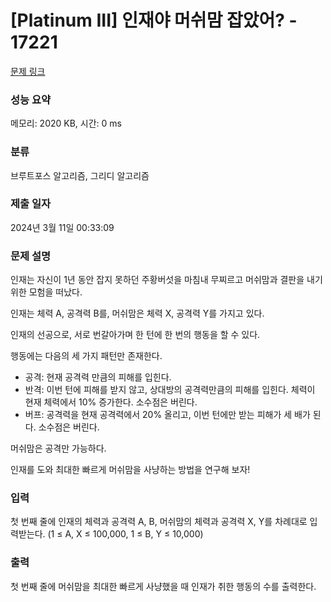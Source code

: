 # [Platinum III] 인재야 머쉬맘 잡았어? - 17221 

[문제 링크](https://www.acmicpc.net/problem/17221) 

### 성능 요약

메모리: 2020 KB, 시간: 0 ms

### 분류

브루트포스 알고리즘, 그리디 알고리즘

### 제출 일자

2024년 3월 11일 00:33:09

### 문제 설명

<p>인재는 자신이 1년 동안 잡지 못하던 주황버섯을 마침내 무찌르고 머쉬맘과 결판을 내기 위한 모험을 떠났다.</p>

<p>인재는 체력 A, 공격력 B를, 머쉬맘은 체력 X, 공격력 Y를 가지고 있다.</p>

<p>인재의 선공으로, 서로 번갈아가며 한 턴에 한 번의 행동을 할 수 있다.</p>

<p>행동에는 다음의 세 가지 패턴만 존재한다.</p>

<ul>
	<li>공격: 현재 공격력 만큼의 피해를 입힌다.</li>
	<li>반격: 이번 턴에 피해를 받지 않고, 상대방의 공격력만큼의 피해를 입힌다. 체력이 현재 체력에서 10% 증가한다. 소수점은 버린다.</li>
	<li>버프: 공격력을 현재 공격력에서 20% 올리고, 이번 턴에만 받는 피해가 세 배가 된다. 소수점은 버린다.</li>
</ul>

<p>머쉬맘은 공격만 가능하다.</p>

<p>인재를 도와 최대한 빠르게 머쉬맘을 사냥하는 방법을 연구해 보자!</p>

### 입력 

 <p>첫 번째 줄에 인재의 체력과 공격력 A, B, 머쉬맘의 체력과 공격력 X, Y를 차례대로 입력받는다. (1 ≤ A, X ≤ 100,000,  1 ≤ B, Y ≤ 10,000)</p>

### 출력 

 <p>첫 번째 줄에 머쉬맘을 최대한 빠르게 사냥했을 때 인재가 취한 행동의 수를 출력한다.</p>

